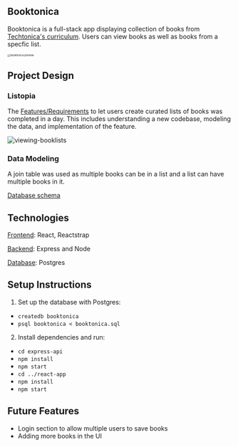 ## Booktonica

Booktonica is a full-stack app displaying collection of books from [Techtonica's curriculum](https://github.com/Techtonica/final-full-stack-assessment-h1-2020).  Users can view books as well as books from a specfic list.

<img src="assets/booktonica-preview.gif" alt="booktonica-preview" style="zoom:40%;" />



## Project Design

### Listopia

The [Features/Requirements](https://github.com/lisaau/Booktonica/wiki/Features-Requirements) to let users create curated lists of books was completed in a day. This includes understanding a new codebase, modeling the data, and implementation of the feature.

![viewing-booklists](assets/viewing-booklists.gif)



### Data Modeling

A join table was used as multiple books can be in a list and a list can have multiple books in it. 

[Database schema](https://github.com/lisaau/Booktonica/wiki/Schema)



## Technologies

<u>Frontend</u>: React, Reactstrap 

<u>Backend</u>: Express and Node 

<u>Database</u>: Postgres



## Setup Instructions

1. Set up the database with Postgres:

- `createdb booktonica`
- `psql booktonica < booktonica.sql`

2. Install dependencies and run:

- `cd express-api`
- `npm install`
- `npm start`
- `cd ../react-app`
- `npm install`
- `npm start`



## Future Features

- Login section to allow multiple users to save books
- Adding more books in the UI



